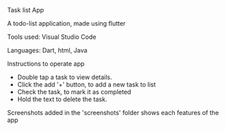  Task list App

 A todo-list application, made using flutter


 Tools used: Visual Studio Code

 Languages: Dart, html, Java


 Instructions to operate app
 - Double tap a task to view details.
 - Click the  add '+' button, to add a new task to list
 - Check the task, to mark it as completed
 - Hold the text to delete the task.

Screenshots added in the 'screenshots' folder shows each features of the app





